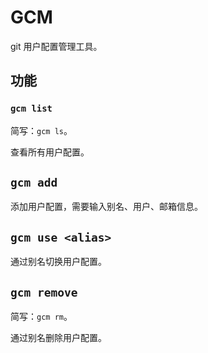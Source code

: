 # GCM

git 用户配置管理工具。

## 功能

### `gcm list`

简写：`gcm ls`。

查看所有用户配置。

## `gcm add`

添加用户配置，需要输入别名、用户、邮箱信息。

## `gcm use <alias>`

通过别名切换用户配置。

## `gcm remove`

简写：`gcm rm`。

通过别名删除用户配置。

